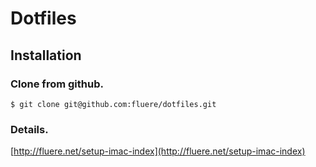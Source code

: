 # Dotfiles

## Installation

### Clone from github.

    $ git clone git@github.com:fluere/dotfiles.git
   
### Details.  
[http://fluere.net/setup-imac-index](http://fluere.net/setup-imac-index)